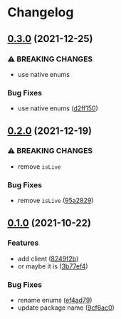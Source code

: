 # Changelog

## [0.3.0](https://www.github.com/brokeyourbike/access-bank-api-client-php/compare/v0.2.0...v0.3.0) (2021-12-25)


### ⚠ BREAKING CHANGES

* use native enums

### Bug Fixes

* use native enums ([d2ff150](https://www.github.com/brokeyourbike/access-bank-api-client-php/commit/d2ff1501231cf784928dd654e46e8210f06165b1))

## [0.2.0](https://www.github.com/brokeyourbike/access-bank-api-client-php/compare/v0.1.0...v0.2.0) (2021-12-19)


### ⚠ BREAKING CHANGES

* remove `isLive`

### Bug Fixes

* remove `isLive` ([95a2829](https://www.github.com/brokeyourbike/access-bank-api-client-php/commit/95a2829a4a5d79ab3dfaf376af0cd249e547b861))

## [0.1.0](https://www.github.com/brokeyourbike/access-bank-api-client-php/compare/v0.0.2...v0.1.0) (2021-10-22)


### Features

* add client ([8249f2b](https://www.github.com/brokeyourbike/access-bank-api-client-php/commit/8249f2b9b8bd1dffbce3bb29293b265cbb9ea998))
* or maybe it is ([3b77ef4](https://www.github.com/brokeyourbike/access-bank-api-client-php/commit/3b77ef491331503377a660fdb024b62278909008))


### Bug Fixes

* rename enums ([ef4ad79](https://www.github.com/brokeyourbike/access-bank-api-client-php/commit/ef4ad798576ddb3b9265d893919725ff5bc177c6))
* update package name ([9cf6ac0](https://www.github.com/brokeyourbike/access-bank-api-client-php/commit/9cf6ac0f8cc484e120ba2d8fb99ecd5591df20e2))
